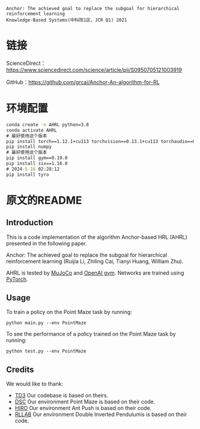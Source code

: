 ```
Anchor: The achieved goal to replace the subgoal for hierarchical reinforcement learning
Knowledge-Based Systems(中科院1区，JCR Q1) 2021
```

# 链接

ScienceDirect：https://www.sciencedirect.com/science/article/pii/S0950705121003919

GitHub：https://github.com/grcai/Anchor-An-algorithm-for-RL

# 环境配置

```cmd
conda create -n AHRL python=3.8
conda activate AHRL
# 最好使用这个版本
pip install torch==1.12.1+cu113 torchvision==0.13.1+cu113 torchaudio==0.12.1 --extra-index-url https://download.pytorch.org/whl/cu113
pip install numpy
# 最好使用这个版本
pip install gym==0.19.0
pip install six==1.16.0
# 2024-5-16 02:28:12
pip install tyro
```

# 原文的README

## Introduction

This is a code implementation of the algorithm Anchor-based HRL (AHRL) presented in the following paper. 

Anchor: The achieved goal to replace the subgoal for hierarchical reinforcement learning (Ruijia Li, Zhiling Cai, Tianyi Huang, William Zhu). 

AHRL is tested by [MuJoCo](http://www.mujoco.org/) and [OpenAI gym](https://github.com/openai/gym). Networks are trained using [PyTorch](https://github.com/pytorch/pytorch). 

## Usage

To train a policy on the Point Maze task by running:

`python main.py --env PointMaze`

To see the performance of a policy trained on the Point Maze task by running:

`python test.py --env PointMaze`

## Credits

We would like to thank:
* [TD3](https://github.com/sfujim/TD3) 
  Our codebase is based on theirs.
* [DSC](https://github.com/deep-skill-chaining/deep-skill-chaining) 
  Our environment Point Maze is based on their code.
* [HIRO](https://github.com/tensorflow/models/tree/master/research/efficient-hrl) 
  Our environment Ant Push is based on their code.
* [RLLAB](https://github.com/rllab/rllab)
  Our environment Double Inverted Pendulumis is based on their code.




